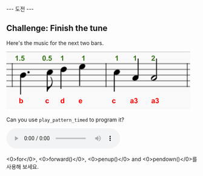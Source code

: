 \--- 도전 \---

## Challenge: Finish the tune

Here's the music for the next two bars.

![스크린샷](images/tetris-notes3.png)

Can you use `play_pattern_timed` to program it?

<div id="audio-preview" class="pdf-hidden">
  <audio controls preload> <source src="resources/tetris-c1.mp3" type="audio/mpeg"> Your browser does not support the <code>audio</code> element. </audio>
</div>

<0>for</0>, <0>forward()</0>, <0>penup()</0> and <0>pendown()</0>를 사용해 보세요.
